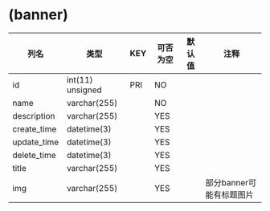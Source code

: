# (banner)
| 列名 | 类型 | KEY | 可否为空 | 默认值 | 注释 |
| ---- | ---- | ---- | ---- | ---- | ----  |
| id | int(11) unsigned | PRI | NO |  |  |
| name | varchar(255) |  | NO |  |  |
| description | varchar(255) |  | YES |  |  |
| create_time | datetime(3) |  | YES |  |  |
| update_time | datetime(3) |  | YES |  |  |
| delete_time | datetime(3) |  | YES |  |  |
| title | varchar(255) |  | YES |  |  |
| img | varchar(255) |  | YES |  | 部分banner可能有标题图片 |